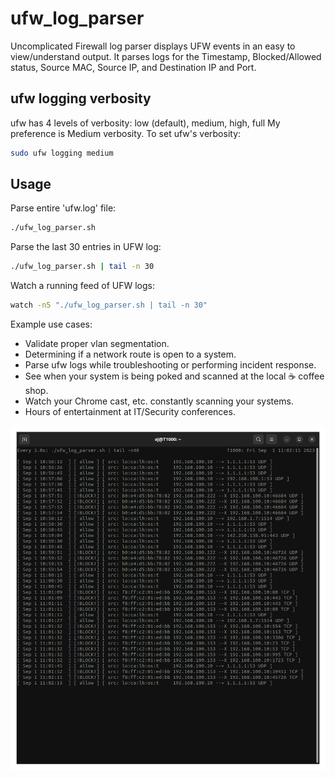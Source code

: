 # ufw_log_parser
Uncomplicated Firewall log parser displays UFW events in an easy to view/understand output. 
It parses logs for the Timestamp, Blocked/Allowed status, Source MAC, Source IP, and Destination IP and Port.    

## ufw logging verbosity 
ufw has 4 levels of verbosity: low (default), medium, high, full 
My preference is Medium verbosity. To set ufw's verbosity: 
```Bash
sudo ufw logging medium
```


## Usage

Parse entire 'ufw.log' file:
```Bash
./ufw_log_parser.sh
```

Parse the last 30 entries in UFW log:
```Bash
./ufw_log_parser.sh | tail -n 30
```

Watch a running feed of UFW logs: 
```Bash
watch -n5 "./ufw_log_parser.sh | tail -n 30"
```

Example use cases:
* Validate proper vlan segmentation.
* Determining if a network route is open to a system. 
* Parse ufw logs while troubleshooting or performing incident response.  
* See when your system is being poked and scanned at the local ☕ coffee shop.
* Watch your Chrome cast, etc. constantly scanning your systems. 
* Hours of entertainment at IT/Security conferences. 

![alt text](https://github.com/ArronJablonowski/ufw_log_parser/blob/main/ufw_parser.png?raw=true)
